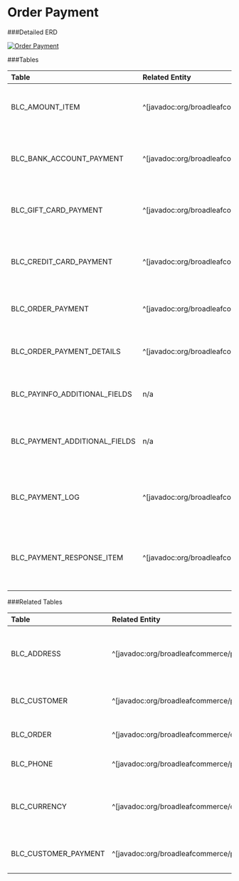 # Order Payment

###Detailed ERD

[![Order Payment](dataModel/OrderPaymentDetailedERD.png)](_img/dataModel/OrderPaymentDetailedERD.png)

###Tables

| Table                        | Related Entity | Description                                         |
|:-----------------------------|:----------|:----------------------------------------------------|
|BLC\_AMOUNT\_ITEM               | ^[javadoc:org/broadleafcommerce/core/payment/domain/AmountItem]      | Contains item information for items in a payment  |
|BLC\_BANK\_ACCOUNT\_PAYMENT      | ^[javadoc:org/broadleafcommerce/core/payment/domain/BankAccountPaymentInfo]      | Contains data about a bank account used for payment  |
|BLC\_GIFT\_CARD\_PAYMENT         | ^[javadoc:org/broadleafcommerce/core/payment/domain/GiftCardPaymentInfo]      | Contains data about a gift card used for payment  |
|BLC\_CREDIT\_CARD\_PAYMENT       | ^[javadoc:org/broadleafcommerce/core/payment/domain/CreditCardPaymentInfo]      | Contains information about a credit card used for payment  |
|BLC\_ORDER\_PAYMENT             | ^[javadoc:org/broadleafcommerce/core/payment/domain/PaymentInfo]      | Contains payment information for an order  |
|BLC\_ORDER\_PAYMENT\_DETAILS     | ^[javadoc:org/broadleafcommerce/core/payment/domain/PaymentInfoDetail]      | Contains detailed payment information for an order  |
|BLC\_PAYINFO\_ADDITIONAL\_FIELDS | n/a      | Contains arbitrary payment data  |
|BLC\_PAYMENT\_ADDITIONAL\_FIELDS | n/a      | Contains arbitrary payment data for the payment response  |
|BLC\_PAYMENT\_LOG               | ^[javadoc:org/broadleafcommerce/core/payment/domain/PaymentLog]      | Contains summary information for a payment instance  |
|BLC\_PAYMENT\_RESPONSE\_ITEM     | ^[javadoc:org/broadleafcommerce/core/payment/domain/PaymentResponseItem]      | Contains payment response information from payment gateway  |

###Related Tables

| Table       | Related Entity   | Description                                         |
|:------------|:-----------------|:----------------------------------------------------|
|BLC\_ADDRESS  | ^[javadoc:org/broadleafcommerce/profile/core/domain/Address]          | Contains address information, e.g. city, state, and postal code  |
|BLC\_CUSTOMER | ^[javadoc:org/broadleafcommerce/profile/core/domain/Customer]          | Represents a customer in Broadleaf  |
|BLC\_ORDER    | ^[javadoc:org/broadleafcommerce/core/order/domain/Order]          | Represents an order in Broadleaf  |
|BLC\_PHONE    | ^[javadoc:org/broadleafcommerce/profile/core/domain/Phone]          | Represents a phone in Broadleaf  |
|BLC\_CURRENCY | ^[javadoc:org/broadleafcommerce/common/currency/domain/BroadleafCurrency]      | Contains currency information, such as code and if it's default  |
|BLC\_CUSTOMER\_PAYMENT | ^[javadoc:org/broadleafcommerce/profile/core/domain/CustomerPayment]  | Contains customer payment information.    |

